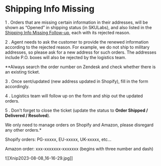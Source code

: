 # Shipping Info Missing

1 . Orders that are missing certain information in their addresses, will be shown as “Opened” in shipping status (in SKULabs), and also listed in the [Shipping Info Missing Follow-up](https://docs.google.com/spreadsheets/d/1JGEB4lF3NW7xdm78EnAu3EREmbbfI07jiRqdN3u9QWw/edit?usp=sharing), each with its rejected reason.  
   
2 . Agent needs to ask the customer to provide the renewed information according to the rejected reason. For example, we do not ship to military addresses, so please ask for a new address for such orders. The addresses include P.O. boxes will also be rejected by the logistics team. 
   
**Always search the order number on Zendesk and check whether there is an existing ticket.

3 . Once sent/updated (new address updated in Shopify), fill in the form accordingly.  
   
4 . Logistics team will follow up on the form and ship out the updated orders.

5 . Don't forget to close the ticket (update the status to **Order Shipped / Delivered / Resolved**). 



We only need to manage orders on Shopify and Amazon, please disregard any other orders.*

Shopify orders: PG-xxxxx, EU-xxxxx, UK-xxxxx, etc...

Amazon order: xxx-xxxxxxx-xxxxxxx 
(begins with three number and dash)


![[Xnip2023-08-08_16-16-29.jpg]]